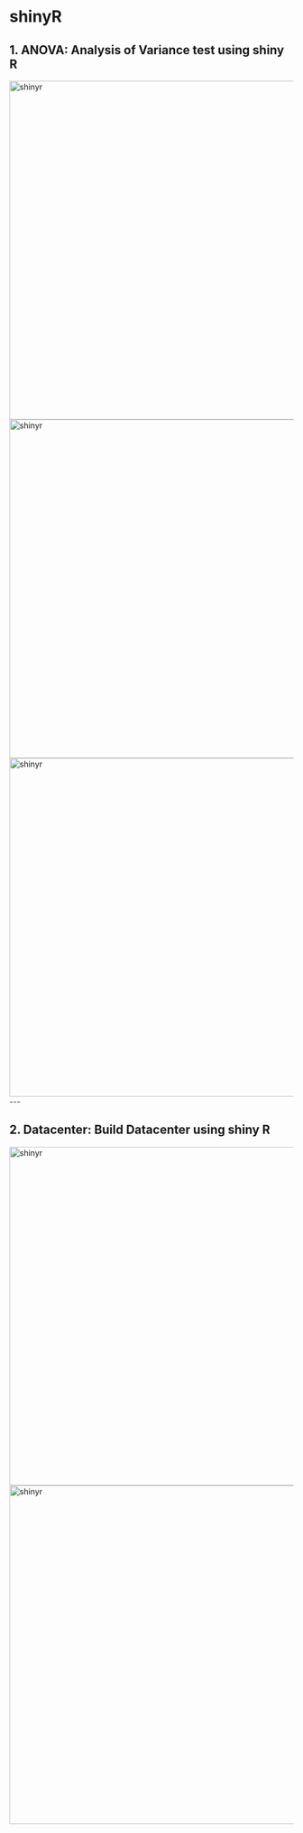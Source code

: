
# shinyR
## 1. ANOVA: Analysis of Variance test using shiny R
<img width="600" alt="shinyr" src="https://user-images.githubusercontent.com/29461344/116460997-5223ba80-a82d-11eb-9b57-1819ae6c0679.png">
<img width="600" alt="shinyr" src="https://user-images.githubusercontent.com/29461344/116461067-69fb3e80-a82d-11eb-94df-eecbdaf4ce0b.PNG">
<img width="600" alt="shinyr" src="https://user-images.githubusercontent.com/29461344/116461058-6798e480-a82d-11eb-8a2d-7b534b6466d6.PNG">
---

## 2. Datacenter: Build Datacenter using shiny R
<img width="600" alt="shinyr" src="https://user-images.githubusercontent.com/29461344/116461137-84cdb300-a82d-11eb-8bfe-0b6803781913.png">
<img width="600" alt="shinyr" src="https://user-images.githubusercontent.com/29461344/116461100-77182d80-a82d-11eb-9e12-4c63c517416b.png">

